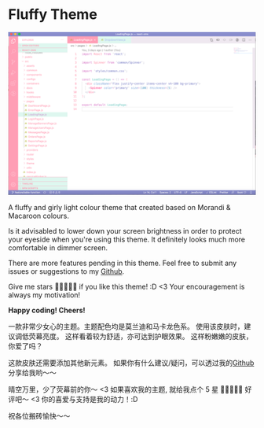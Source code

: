 # Fluffy Theme

![Preview](https://github.com/ayako02/fluffy-theme/blob/main/sample.png)

A fluffy and girly light colour theme that created based on Morandi & Macaroon colours.

Is it advisabled to lower down your screen brightness in order to protect your eyeside when you're using this theme. It definitely looks much more comfortable in dimmer screen.

There are more features pending in this theme.
Feel free to submit any issues or suggestions to my [Github](https://github.com/ayako02/fluffy-theme).

Give me stars 🌟🌟🌟🌟🌟 if you like this theme! :D <3
Your encouragement is always my motivation!

**Happy coding! Cheers!**

一款非常少女心的主题。主题配色均是莫兰迪和马卡龙色系。
使用该皮肤时，建议调低荧幕亮度。
这样看着较为舒适，亦可达到护眼效果。
这样粉嫩嫩的皮肤，你爱了吗？

这款皮肤还需要添加其他新元素。
如果你有什么建议/疑问，可以透过我的[Github](https://github.com/ayako02/fluffy-theme)分享给我哟～～

晴空万里，少了荧幕前的你～ <3
如果喜欢我的主题, 就给我点个 5 星 🌟🌟🌟🌟🌟 好评吧～ <3
你的喜爱与支持是我的动力！:D

祝各位搬砖愉快～～

